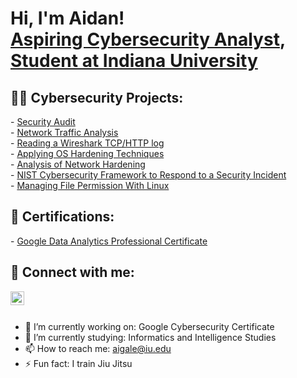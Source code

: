 <h1>Hi, I'm Aidan! <br/><a href="https://github.com/aidangale03">Aspiring Cybersecurity Analyst</a>, <a href="https://www.linkedin.com/in/aidangale03/">Student at Indiana University</a></h1>

<h2>👨‍💻 Cybersecurity Projects:</h2>
- <a href="https://github.com/aidangale03/BotiumToysSecurityAudit">Security Audit</a></br>
- <a href="https://github.com/aidangale03/NetworkTrafficAnalysis">Network Traffic Analysis</a></br>
- <a href="https://github.com/aidangale03/ReadingWiresharkLog">Reading a Wireshark TCP/HTTP log</a></br>
- <a href="https://github.com/aidangale03/ApplyingOS-HardeningTechniques">Applying OS Hardening Techniques</a></br>
- <a href="https://github.com/aidangale03/AnalysisOfNetworkHardening/tree/main">Analysis of Network Hardening</a></br>
- <a href="https://github.com/aidangale03/NIST-Framework-Response-to-Incident/tree/main">NIST Cybersecurity Framework to Respond to a Security Incident</a></br>
- <a href="https://github.com/aidangale03/ManagingFilePermissionWithLinux">Managing File Permission With Linux</a>
<h2> 📃 Certifications:</h2>
- <a href="https://www.credly.com/badges/df94acb1-ab57-4299-b7a0-05559197df47/linked_in_profile">Google Data Analytics Professional Certificate</a>
<h2> 🤳 Connect with me:</h2>

[<img align="left" alt="AidanGale | LinkedIn" width="22px" src="https://cdn.jsdelivr.net/npm/simple-icons@v3/icons/linkedin.svg" />][linkedin]

[linkedin]: https://www.linkedin.com/in/aidangale03

<br>
<br>

- 🔭 I’m currently working on: Google Cybersecurity Certificate
- 🌱 I’m currently studying: Informatics and Intelligence Studies
- 📫 How to reach me: aigale@iu.edu
- ⚡ Fun fact: I train Jiu Jitsu
